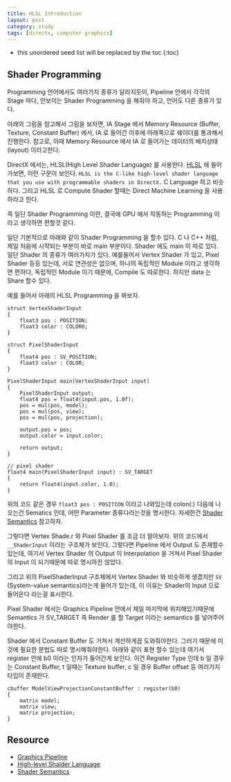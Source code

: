 ```yaml
---
title: HLSL Introduction
layout: post
category: study
tags: [directx, computer graphics]
---
```


* this unordered seed list will be replaced by the toc
{:toc}

## Shader Programming

Programming 언어에서도 여러가지 종류가 달라지듯이, Pipeline 안에서 각각의 Stage 마다, 안보이는 Shader Programming 을 해줘야 하고, 언어도 다른 종류가 있다.

아래의 그림을 참고해서 그림을 보자면, IA Stage 에서 Memory Resource (Buffer, Texture, Constant Buffer) 에서, IA 로 들어간 이후에 아래쪽으로 쉐이더를 통과해서 진행한다. 참고로, 이때 Memory Resource 에서 IA 로 들어가는 데이터의 배치상태(layout) 이라고한다.

DirectX 에서는, HLSL(High Level Shader Language) 를 사용한다. [HLSL](https://learn.microsoft.com/en-us/windows/win32/direct3dhlsl/dx-graphics-hlsl) 에 들어가보면, 이런 구문이 보인다. `HLSL is the C-like high-level shader language that you use with programmable shaders in DirectX.` C Language 하고 비슷하다. 그리고 HLSL 로 Compute Shader 할때는 Direct Machine Learning 을 사용하라고 한다.

즉 일단 Shader Programming 이란, 결국에 GPU 에서 작동하는 Programming 이라고 생각하면 편할것 같다.

일단 기본적으로 아래와 같이 Shader Programming 을 할수 있다. C 나 C++ 처럼, 제일 처음에 시작되는 부분이 바로 main 부분이다. Shader 에도 main 이 따로 있다. 일단 Shader 의 종류가 여러가지가 있다. 예를들어서 Vertex Shader 가 있고, Pixel Shader 등등 있는데, 서로 연관성은 없으며, 하나의 독립적인 Module 이라고 생각하면 편하다, 독립적인 Module 이기 때문에, Compile 도 따로한다. 하지만 data 는 Share 할수 있다.

예를 들어서 아래의 HLSL Programming 을 봐보자. 

```hlsl
struct VertexShaderInput
{
    float3 pos : POSITION;
    float3 color : COLOR0;
}

struct PixelShaderInput
{
    float4 pos : SV_POSITION;
    float3 color : COLOR;
}

PixelShaderInput main(VertexShaderInput input)
{
    PixelShaderInput output;
    float4 pos = float4(input.pos, 1.0f);
    pos = mul(pos, model);
    pos = mul(pos, view);
    pos = mul(pos, projection);

    output.pos = pos;
    output.color = input.color;

    return output;
}

// pixel shader
float4 main(PixelShaderInput input) : SV_TARGET
{
    return float4(input.color, 1.0);
}
```

위의 코드 같은 경우 `float3 pos : POSITION` 이라고 나와있는데 colon(:) 다음에 나오는건 Sematics 인데, 어떤 Parameter 종류다라는것을 명시한다. 자세한건 [Shader Semantics](https://learn.microsoft.com/en-us/windows/win32/direct3dhlsl/dx-graphics-hlsl-semantics) 참고하자.

그렇다면 Vertex Shade.r 와 Pixel Shader 를 조금 더 알아보자. 위의 코드에서 `__ShaderInput` 이라는 구조체가 보인다. 그렇다면 Pipeline 에서 Output 도 존재할수 있는데, 여기서 Vertex Shader 의 Output 이 Interpolation 을 거쳐서 Pixel Shader 의 Input 이 되기때문에 따로 명시하진 않았다.

그리고 위의 PixelShaderInput 구조체에서 Vertex Shader 와 비슷하게 생겼지만 `SV` (System-value semantics)라는게 들어가 있는데, 이 이유는 Shader의 Input 으로 들어온다 라는걸 표시한다.

Pixel Shader 에서는 Graphics Pipeline 안에서 제일 마지막에 위치해있기때문에 Semantics 가 SV_TARGET 즉 Render 를 할 Target 이라는 semantics 를 넣어주어야한다.

Shader 에서 Constant Buffer 도 거쳐서 계산하게끔 도와줘야한다. 그러기 때문에 이것에 필요한 문법도 따로 명시해줘야한다. 아래와 같이 표현 할수 있는데 여기서 register 안에 b0 이라는 인자가 들어간게 보인다. 이건 Register Type 인데 b 일 경우는 Constant Buffer, t 일때는 Texture buffer, c 일 경우 Buffer offset 등 여러가지 타입이 존재한다.

```hlsl
cbuffer ModelViewProjectionConstantBuffer : register(b0)
{
    matrix model;
    matrix view;
    matrix projection;
}
```

## Resource

- [Graphics Pipeline](https://learn.microsoft.com/en-us/windows/win32/direct3d11/overviews-direct3d-11-graphics-pipeline)
- [High-level Shalder Language](https://learn.microsoft.com/en-us/windows/win32/direct3dhlsl/dx-graphics-hlsl)
- [Shader Semantics](https://learn.microsoft.com/en-us/windows/win32/direct3dhlsl/dx-graphics-hlsl-semantics)